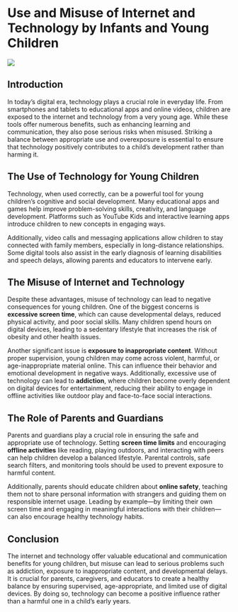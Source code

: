 
# Use and Misuse of Internet and Technology by Infants and Young Children  
![](https://api.visitorbadge.io/api/VisitorHit?user=estruyf&repo=cs-child&countColor=%237B1E7A)
## Introduction  

In today’s digital era, technology plays a crucial role in everyday life. From smartphones and tablets to educational apps and online videos, children are exposed to the internet and technology from a very young age. While these tools offer numerous benefits, such as enhancing learning and communication, they also pose serious risks when misused. Striking a balance between appropriate use and overexposure is essential to ensure that technology positively contributes to a child’s development rather than harming it.  

## The Use of Technology for Young Children  

Technology, when used correctly, can be a powerful tool for young children’s cognitive and social development. Many educational apps and games help improve problem-solving skills, creativity, and language development. Platforms such as YouTube Kids and interactive learning apps introduce children to new concepts in engaging ways.  

Additionally, video calls and messaging applications allow children to stay connected with family members, especially in long-distance relationships. Some digital tools also assist in the early diagnosis of learning disabilities and speech delays, allowing parents and educators to intervene early.  

## The Misuse of Internet and Technology  

Despite these advantages, misuse of technology can lead to negative consequences for young children. One of the biggest concerns is **excessive screen time**, which can cause developmental delays, reduced physical activity, and poor social skills. Many children spend hours on digital devices, leading to a sedentary lifestyle that increases the risk of obesity and other health issues.  

Another significant issue is **exposure to inappropriate content**. Without proper supervision, young children may come across violent, harmful, or age-inappropriate material online. This can influence their behavior and emotional development in negative ways. Additionally, excessive use of technology can lead to **addiction**, where children become overly dependent on digital devices for entertainment, reducing their ability to engage in offline activities like outdoor play and face-to-face social interactions.  

## The Role of Parents and Guardians  

Parents and guardians play a crucial role in ensuring the safe and appropriate use of technology. Setting **screen time limits** and encouraging **offline activities** like reading, playing outdoors, and interacting with peers can help children develop a balanced lifestyle. Parental controls, safe search filters, and monitoring tools should be used to prevent exposure to harmful content.  

Additionally, parents should educate children about **online safety**, teaching them not to share personal information with strangers and guiding them on responsible internet usage. Leading by example—by limiting their own screen time and engaging in meaningful interactions with their children—can also encourage healthy technology habits.  

## Conclusion  

The internet and technology offer valuable educational and communication benefits for young children, but misuse can lead to serious problems such as addiction, exposure to inappropriate content, and developmental delays. It is crucial for parents, caregivers, and educators to create a healthy balance by ensuring supervised, age-appropriate, and limited use of digital devices. By doing so, technology can become a positive influence rather than a harmful one in a child’s early years.  

